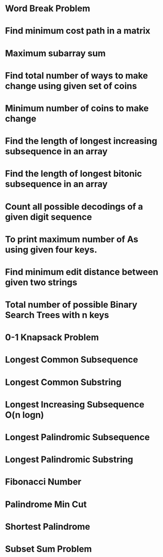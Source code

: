 # Word Break Problem
# Find minimum cost path in a matrix
# Maximum subarray sum
# Find total number of ways to make change using given set of coins
# Minimum number of coins to make change
# Find the length of longest increasing subsequence in an array
# Find the length of longest bitonic subsequence in an array
# Count all possible decodings of a given digit sequence
# To print maximum number of As using given four keys.
# Find minimum edit distance between given two strings
# Total number of possible Binary Search Trees with n keys
# 0-1 Knapsack Problem
# Longest Common Subsequence
# Longest Common Substring
# Longest Increasing Subsequence O(n logn)
# Longest Palindromic Subsequence
# Longest Palindromic Substring
# Fibonacci Number
# Palindrome Min Cut
# Shortest Palindrome
# Subset Sum Problem
